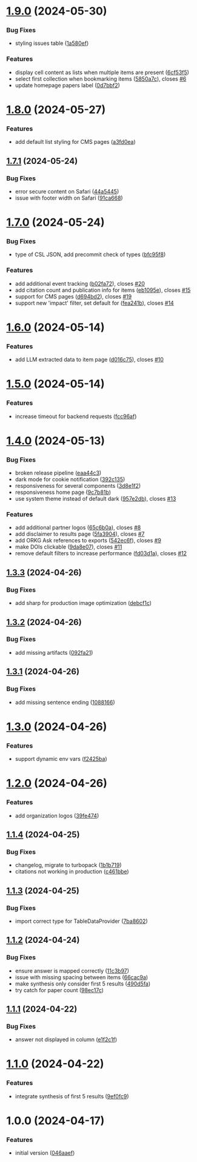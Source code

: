 # [1.9.0](https://gitlab.com/TIBHannover/orkg/orkg-ask/frontend/compare/v1.8.0...v1.9.0) (2024-05-30)


### Bug Fixes

* styling issues table ([1a580ef](https://gitlab.com/TIBHannover/orkg/orkg-ask/frontend/commit/1a580ef2fdf510f5a3c71f1f1f07db53de7ab5b7))


### Features

* display cell content as lists when multiple items are present ([6cf53f5](https://gitlab.com/TIBHannover/orkg/orkg-ask/frontend/commit/6cf53f50da37f3e109d41e508d7c8841d5384c9c))
* select first collection when bookmarking items ([5850a7c](https://gitlab.com/TIBHannover/orkg/orkg-ask/frontend/commit/5850a7c205756c155bdd29ae6132e225b8fccfca)), closes [#6](https://gitlab.com/TIBHannover/orkg/orkg-ask/frontend/issues/6)
* update homepage papers label ([0d7bbf2](https://gitlab.com/TIBHannover/orkg/orkg-ask/frontend/commit/0d7bbf2375a0e3bbdecc2a14e35233aea17b2658))

# [1.8.0](https://gitlab.com/TIBHannover/orkg/orkg-ask/frontend/compare/v1.7.1...v1.8.0) (2024-05-27)


### Features

* add default list styling for CMS pages ([a3fd0ea](https://gitlab.com/TIBHannover/orkg/orkg-ask/frontend/commit/a3fd0ea3bd6048844cb766da2a58ea2e3a7509d8))

## [1.7.1](https://gitlab.com/TIBHannover/orkg/orkg-ask/frontend/compare/v1.7.0...v1.7.1) (2024-05-24)


### Bug Fixes

* error secure content on Safari ([44a5445](https://gitlab.com/TIBHannover/orkg/orkg-ask/frontend/commit/44a544569f61f0d2b3711610b7e8ea6304991b88))
* issue with footer width on Safari ([91ca668](https://gitlab.com/TIBHannover/orkg/orkg-ask/frontend/commit/91ca6683829e3e421755c113d2dbc80ab46dbc1f))

# [1.7.0](https://gitlab.com/TIBHannover/orkg/orkg-ask/frontend/compare/v1.6.0...v1.7.0) (2024-05-24)


### Bug Fixes

* type of CSL JSON, add precommit check of types ([bfc95f8](https://gitlab.com/TIBHannover/orkg/orkg-ask/frontend/commit/bfc95f804f7f2e6f9d55bc549084be0dc1ed813f))


### Features

* add additional event tracking ([b02fa72](https://gitlab.com/TIBHannover/orkg/orkg-ask/frontend/commit/b02fa724736c466b4d71445b38f9666e17777c76)), closes [#20](https://gitlab.com/TIBHannover/orkg/orkg-ask/frontend/issues/20)
* add citation count and publication info for items ([eb1095e](https://gitlab.com/TIBHannover/orkg/orkg-ask/frontend/commit/eb1095eab99556aaab5a21e59328f50e7a6efcd0)), closes [#15](https://gitlab.com/TIBHannover/orkg/orkg-ask/frontend/issues/15)
* support for CMS pages ([d694bd2](https://gitlab.com/TIBHannover/orkg/orkg-ask/frontend/commit/d694bd2dfe35b82077f48be6a663118f036e3ab2)), closes [#19](https://gitlab.com/TIBHannover/orkg/orkg-ask/frontend/issues/19)
* support new 'impact' filter, set default for ([fea241b](https://gitlab.com/TIBHannover/orkg/orkg-ask/frontend/commit/fea241b96d98c173292c7386fe7b07b88a49eaeb)), closes [#14](https://gitlab.com/TIBHannover/orkg/orkg-ask/frontend/issues/14)

# [1.6.0](https://gitlab.com/TIBHannover/orkg/orkg-ask/frontend/compare/v1.5.0...v1.6.0) (2024-05-14)


### Features

* add LLM extracted data to item page ([d016c75](https://gitlab.com/TIBHannover/orkg/orkg-ask/frontend/commit/d016c751cd26359416471d7d209c13b68a1fd955)), closes [#10](https://gitlab.com/TIBHannover/orkg/orkg-ask/frontend/issues/10)

# [1.5.0](https://gitlab.com/TIBHannover/orkg/orkg-ask/frontend/compare/v1.4.0...v1.5.0) (2024-05-14)


### Features

* increase timeout for backend requests ([fcc96af](https://gitlab.com/TIBHannover/orkg/orkg-ask/frontend/commit/fcc96af5359697dba75e0995ce5155eba670a6b6))

# [1.4.0](https://gitlab.com/TIBHannover/orkg/orkg-ask/frontend/compare/v1.3.3...v1.4.0) (2024-05-13)


### Bug Fixes

* broken release pipeline ([eaa44c3](https://gitlab.com/TIBHannover/orkg/orkg-ask/frontend/commit/eaa44c35aeb72cf5eaa6d07cc8c54b8808c5c8cf))
* dark mode for cookie notification ([392c135](https://gitlab.com/TIBHannover/orkg/orkg-ask/frontend/commit/392c135467843aa8838427e97aa2394fdc0f6ea9))
* responsiveness for several components ([3d8e1f2](https://gitlab.com/TIBHannover/orkg/orkg-ask/frontend/commit/3d8e1f237711f3f02d6b05758942ef96b319ead9))
* responsiveness home page ([9c7b81b](https://gitlab.com/TIBHannover/orkg/orkg-ask/frontend/commit/9c7b81b3b81a9ca7e413e71f83e9844841425da8))
* use system theme instead of default dark ([957e2db](https://gitlab.com/TIBHannover/orkg/orkg-ask/frontend/commit/957e2db3040d72ce6cdcc14698672475f123da0d)), closes [#13](https://gitlab.com/TIBHannover/orkg/orkg-ask/frontend/issues/13)


### Features

* add additional partner logos ([65c6b0a](https://gitlab.com/TIBHannover/orkg/orkg-ask/frontend/commit/65c6b0a99adedd4417a5eca276cf0d723c39af81)), closes [#8](https://gitlab.com/TIBHannover/orkg/orkg-ask/frontend/issues/8)
* add disclaimer to results page ([5fa3904](https://gitlab.com/TIBHannover/orkg/orkg-ask/frontend/commit/5fa39047a9ea397eadc833a3e08d66a0f11b28eb)), closes [#7](https://gitlab.com/TIBHannover/orkg/orkg-ask/frontend/issues/7)
* add ORKG Ask references to exports ([542ec6f](https://gitlab.com/TIBHannover/orkg/orkg-ask/frontend/commit/542ec6fdcfda2e952219703ba8055d91ecd6fa87)), closes [#9](https://gitlab.com/TIBHannover/orkg/orkg-ask/frontend/issues/9)
* make DOIs clickable ([9da8e07](https://gitlab.com/TIBHannover/orkg/orkg-ask/frontend/commit/9da8e072fe8294ef8aaa7a58fc025c24f44b16cd)), closes [#11](https://gitlab.com/TIBHannover/orkg/orkg-ask/frontend/issues/11)
* remove default filters to increase performance ([fd03d1a](https://gitlab.com/TIBHannover/orkg/orkg-ask/frontend/commit/fd03d1a461b4945af7dae356cb744dddaf41c6b3)), closes [#12](https://gitlab.com/TIBHannover/orkg/orkg-ask/frontend/issues/12)

## [1.3.3](https://gitlab.com/TIBHannover/orkg/orkg-ask/frontend/compare/v1.3.2...v1.3.3) (2024-04-26)


### Bug Fixes

* add sharp for production image optimization ([debcf1c](https://gitlab.com/TIBHannover/orkg/orkg-ask/frontend/commit/debcf1c56855fc8a1a933b2d97d856f35432c3dd))

## [1.3.2](https://gitlab.com/TIBHannover/orkg/orkg-ask/frontend/compare/v1.3.1...v1.3.2) (2024-04-26)


### Bug Fixes

* add missing artifacts ([092fa21](https://gitlab.com/TIBHannover/orkg/orkg-ask/frontend/commit/092fa21136c12987250ff8acd34d4bbfcf16fc30))

## [1.3.1](https://gitlab.com/TIBHannover/orkg/orkg-ask/frontend/compare/v1.3.0...v1.3.1) (2024-04-26)


### Bug Fixes

* add missing sentence ending ([1088166](https://gitlab.com/TIBHannover/orkg/orkg-ask/frontend/commit/1088166f52fc78c62a99f1cba2e9ea640294c68a))

# [1.3.0](https://gitlab.com/TIBHannover/orkg/orkg-ask/frontend/compare/v1.2.0...v1.3.0) (2024-04-26)


### Features

* support dynamic env vars ([f2425ba](https://gitlab.com/TIBHannover/orkg/orkg-ask/frontend/commit/f2425ba834f3063c563e3adc296a5f5f4f317c2d))

# [1.2.0](https://gitlab.com/TIBHannover/orkg/orkg-ask/frontend/compare/v1.1.4...v1.2.0) (2024-04-26)


### Features

* add organization logos ([39fe474](https://gitlab.com/TIBHannover/orkg/orkg-ask/frontend/commit/39fe4741777d1e80fc3c76ed47063655e9bf2a16))

## [1.1.4](https://gitlab.com/TIBHannover/orkg/orkg-ask/frontend/compare/v1.1.3...v1.1.4) (2024-04-25)


### Bug Fixes

* changelog, migrate to turbopack ([1b1b719](https://gitlab.com/TIBHannover/orkg/orkg-ask/frontend/commit/1b1b719bac315e6498a486b9d3f215472a6d3242))
* citations not working in production ([c461bbe](https://gitlab.com/TIBHannover/orkg/orkg-ask/frontend/commit/c461bbe7d507504a8529a3bd26a23e35a9a407f2))

## [1.1.3](https://gitlab.com/TIBHannover/orkg/orkg-ask/frontend/compare/v1.1.2...v1.1.3) (2024-04-25)


### Bug Fixes

* import correct type for TableDataProvider ([7ba8602](https://gitlab.com/TIBHannover/orkg/orkg-ask/frontend/commit/7ba8602b01157e9d2cd4cacdf9b57d68b4320628))

## [1.1.2](https://gitlab.com/TIBHannover/orkg/orkg-ask/frontend/compare/v1.1.1...v1.1.2) (2024-04-24)


### Bug Fixes

* ensure answer is mapped correctly ([11c3b97](https://gitlab.com/TIBHannover/orkg/orkg-ask/frontend/commit/11c3b979a622d8cccc6bf4635a57c912dcebdab1))
* issue with missing spacing between items ([66cac9a](https://gitlab.com/TIBHannover/orkg/orkg-ask/frontend/commit/66cac9a58019f8d91b7bc0fbaedd5a07d7324da6))
* make synthesis only consider first 5 results ([490d5fa](https://gitlab.com/TIBHannover/orkg/orkg-ask/frontend/commit/490d5fad9a9ff9aa57ce12bf3f2b69e1b03f8d69))
* try catch for paper count ([98ec17c](https://gitlab.com/TIBHannover/orkg/orkg-ask/frontend/commit/98ec17cfe17f4f79cb8765312be94a9c20fffc87))

## [1.1.1](https://gitlab.com/TIBHannover/orkg/orkg-ask/frontend/compare/v1.1.0...v1.1.1) (2024-04-22)


### Bug Fixes

* answer not displayed in column ([e1f2c1f](https://gitlab.com/TIBHannover/orkg/orkg-ask/frontend/commit/e1f2c1f1726e31efaa8da467ff4671e393100df7))

# [1.1.0](https://gitlab.com/TIBHannover/orkg/orkg-ask/frontend/compare/v1.0.0...v1.1.0) (2024-04-22)


### Features

* integrate synthesis of first 5 results ([9ef0fc9](https://gitlab.com/TIBHannover/orkg/orkg-ask/frontend/commit/9ef0fc95466c2347f0e9a501f54fa9d7dcf5f658))

# 1.0.0 (2024-04-17)


### Features

* initial version ([046aaef](https://gitlab.com/TIBHannover/orkg/orkg-ask/frontend/commit/046aaef3f99f7b402203dfba3049679e197b693e))
